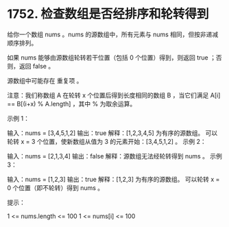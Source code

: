 # 1752. 检查数组是否经排序和轮转得到

给你一个数组 nums 。nums 的源数组中，所有元素与 nums 相同，但按非递减顺序排列。

如果 nums 能够由源数组轮转若干位置（包括 0 个位置）得到，则返回 true ；否则，返回 false 。

源数组中可能存在 重复项 。

注意：我们称数组 A 在轮转 x 个位置后得到长度相同的数组 B ，当它们满足 A[i] == B[(i+x) % A.length] ，其中 % 为取余运算。

 

示例 1：

输入：nums = [3,4,5,1,2]
输出：true
解释：[1,2,3,4,5] 为有序的源数组。
可以轮转 x = 3 个位置，使新数组从值为 3 的元素开始：[3,4,5,1,2] 。
示例 2：

输入：nums = [2,1,3,4]
输出：false
解释：源数组无法经轮转得到 nums 。
示例 3：

输入：nums = [1,2,3]
输出：true
解释：[1,2,3] 为有序的源数组。
可以轮转 x = 0 个位置（即不轮转）得到 nums 。
 

提示：

1 <= nums.length <= 100
1 <= nums[i] <= 100